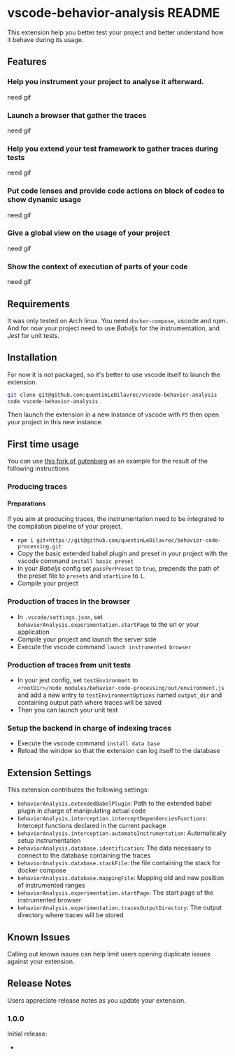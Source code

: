 # vscode-behavior-analysis README

This extension help you better test your project and better understand how it behave during its usage. 

## Features

### Help you instrument your project to analyse it afterward.
<!-- ### Install a postgres database (in a docker container) to index the traces. -->
need gif
### Launch a browser that gather the traces
need gif
### Help you extend your test framework to gather traces during tests
need gif
### Put code lenses and provide code actions on block of codes to show dynamic usage
need gif
### Give a global view on the usage of your project
need gif
### Show the context of execution of parts of your code
need gif
<!-- ### old
Describe specific features of your extension including screenshots of your extension in action. Image paths are relative to this README file.

For example if there is an image sub-folder under your extension project workspace:

\!\[feature X\]\(images/feature-x.png\)

> Tip: Many popular extensions utilize animations. This is an excellent way to show off your extension! We recommend short, focused animations that are easy to follow. -->

## Requirements

It was only tested on Arch linux.
You need `docker-compose`, vscode and npm.
And for now your project need to use _Babeljs_ for the instrumentation, and _Jest_ for unit tests.

## Installation

For now it is not packaged, so it's better to use vscode itself to launch the extension.
```bash
git clone git@github.com:quentinLeDilavrec/vscode-behavior-analysis
code vscode-behavior-analysis
```
Then launch the extension in a new instance of vscode with `F5` then open your project in this new instance.

## First time usage
You can use [this fork of gutenberg](https://github.com/quentinLeDilavrec/gutenberg) as an example for the result of the following instructions
### Producing traces
#### Preparations
If you aim at producing traces,
the instrumentation need to be integrated to the compilation pipeline of your project.
- `npm i git+https://git@github.com/quentinLeDilavrec/behavior-code-processing.git`
- Copy the basic extended babel plugin and preset in your project with the vscode command `install basic preset`
- In your _Babeljs_ config set `passPerPreset` to `true`, prepends the path of the preset file to `presets` and `startLine` to `1`.
- Compile your project
### Production of traces in the browser
- In `.vscode/settings.json`, set `behaviorAnalysis.experimentation.startPage` to the url or your application
- Compile your project and launch the server side
- Execute the vscode command `launch instrumented browser`
### Production of traces from unit tests
<!-- - Copy the the jest environment in your project with the vscode command `install jest environment` -->
- In your jest config, set `testEnvironment` to `<rootDir>/node_modules/behavior-code-processing/out/environment.js` and add a new entry to `testEnvironmentOptions` named `output_dir` and containing output path where traces will be saved
- Then you can launch your unit test
<!-- If you have any requirements or dependencies, add a section describing those and how to install and configure them. -->
### Setup the backend in charge of indexing traces
- Execute the vscode command `install data base`
- Reload the window so that the extension can log itself to the database

## Extension Settings
This extension contributes the following settings:

* `behaviorAnalysis.extendedBabelPlugin`: Path to the extended babel plugin in charge of manipulating actual code
* `behaviorAnalysis.interception.interceptDependenciesFunctions`: Intercept functions declared in the current package
* `behaviorAnalysis.interception.automateInstrumentation`: Automatically setup instrumentation
* `behaviorAnalysis.database.identification`: The data necessary to connect to the database containing the traces
* `behaviorAnalysis.database.stackFile`: the file containing the stack for docker compose
* `behaviorAnalysis.database.mappingFile`: Mapping old and new position of instrumented ranges
* `behaviorAnalysis.experimentation.startPage`: The start page of the instrumented browser
* `behaviorAnalysis.experimentation.tracesOutputDirectory`: The output directory where traces will be stored

## Known Issues

Calling out known issues can help limit users opening duplicate issues against your extension.

## Release Notes

Users appreciate release notes as you update your extension.

### 1.0.0

Initial release:

- 
